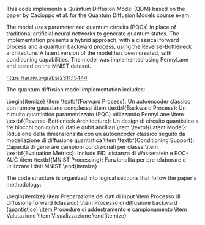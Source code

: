 This code implements a Quantum Diffusion Model (QDM) based on the paper by Cacioppo et al. for the Quantum Diffusion Models course exam.


The model uses parameterized quantum circuits (PQCs) in place of traditional artificial neural networks to generate quantum states. The implementation presents a hybrid approach, with a classical forward process and a quantum backward process, using the Reverse-Bottleneck architecture. A latent version of the model has been created, with conditioning capabilities. The model was implemented using PennyLane and tested on the MNIST dataset.

https://arxiv.org/abs/2311.15444 

The quantum diffusion model implementation includes:

\begin{itemize}
    \item \textbf{Forward Process}: Un autoencoder classico con rumore gaussiano complesso
    \item \textbf{Backward Process}: Un circuito quantistico parametrizzato (PQC) utilizzando PennyLane
    \item \textbf{Reverse-Bottleneck Architecture}: Un design di circuito quantistico a tre blocchi con qubit di dati e qubit ancillari
    \item \textbf{Latent Model}: Riduzione della dimensionalità con un autoencoder classico seguito da modellazione di diffusione quantistica
    \item \textbf{Conditioning Support}: Capacità di generare campioni condizionati per classe
    \item \textbf{Evaluation Metrics}: Include FID, distanza di Wasserstein e ROC-AUC
    \item \textbf{MNIST Processing}: Funzionalità per pre-elaborare e utilizzare i dati MNIST
\end{itemize}

The code structure is organized into logical sections that follow the paper's methodology:

\begin{itemize}
    \item Preparazione dei dati di input
    \item Processo di diffusione forward (classico)
    \item Processo di diffusione backward (quantistico)
    \item Procedure di addestramento e campionamento
    \item Valutazione
    \item Visualizzazione
\end{itemize}



